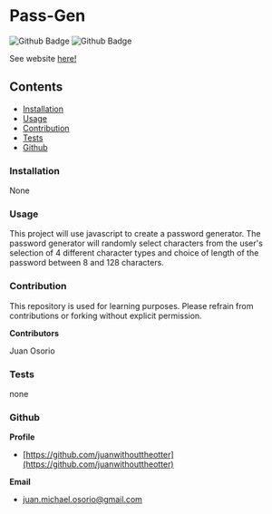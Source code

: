 # Pass-Gen
![Github Badge](https://img.shields.io/github/languages/top/juanwithouttheotter/Pass-Gen)
![Github Badge](https://img.shields.io/github/languages/count/juanwithouttheotter/Pass-Gen?color=green)

See website [here!](https://juanwithouttheotter.github.io/Pass-Gen/)


## Contents
* [Installation](#Installation)
* [Usage](#Usage)
* [Contribution](#Contribution)
* [Tests](#Tests)
* [Github](#Github)

### Installation
None

### Usage
This project will use javascript to create a password generator. 
The password generator will randomly select characters from the user's selection of 4 different character types and choice of length of the password between 8 and 128 characters.

### Contribution

This repository is used for learning purposes. Please refrain from contributions or forking without explicit permission.

**Contributors**

Juan Osorio

### Tests
none

### Github
**Profile**
* [https://github.com/juanwithouttheotter](https://github.com/juanwithouttheotter)

**Email**
* [juan.michael.osorio@gmail.com](juan.michael.osorio@gmail.com)
